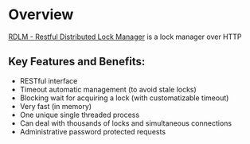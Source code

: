 # Overview

[RDLM - Restful Distributed Lock Manager](https://github.com/stakater/RestfulDistributedLockManager) is a lock manager over HTTP

## Key Features and Benefits:

- RESTful interface
- Timeout automatic management (to avoid stale locks)
- Blocking wait for acquiring a lock (with customatizable timeout)
- Very fast (in memory)
- One unique single threaded process
- Can deal with thousands of locks and simultaneous connections
- Administrative password protected requests
